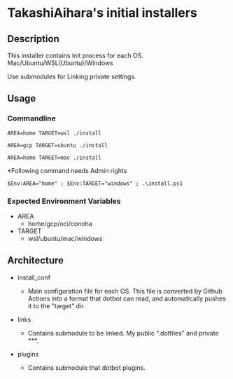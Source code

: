 # TakashiAihara's initial installers

## Description

This installer contains init process for each OS. Mac/Ubuntu/WSL(Ubuntu)/Windows

Use submodules for Linking private settings.

## Usage

### Commandline

```
AREA=home TARGET=wsl ./install
```

```
AREA=gcp TARGET=ubuntu ./install
```

```
AREA=home TARGET=mac ./install
```

*Following command needs Admin rights

```
$Env:AREA="home" ; $Env:TARGET="windows" ; .\install.ps1
```

### Expected Environment Variables

* AREA
  * home/gcp/oci/conoha
* TARGET
  * wsl/ubuntu/mac/windows

## Architecture

* install_conf
  * Main configuration file for each OS. This file is converted by Github Actions into a format that dotbot can read, and automatically pushes it to the "target" dir.

* links
  * Contains submodule to be linked. My public ".dotfiles" and private ***.

* plugins
  * Contains submodule that dotbot plugins.
